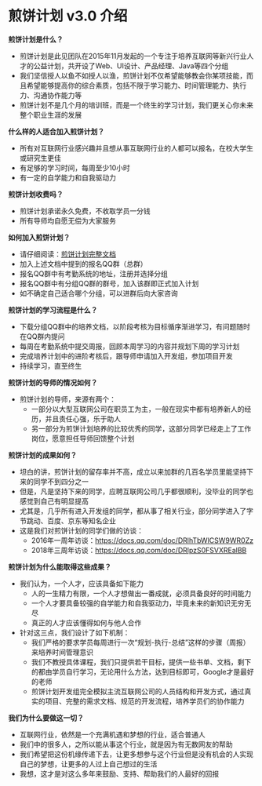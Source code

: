 # 煎饼计划 v3.0 介绍

**煎饼计划是什么？**

* 煎饼计划是此见团队在2015年11月发起的一个专注于培养互联网等新兴行业人才的公益计划，共开设了Web、UI设计、产品经理、Java等四个分组
* 我们坚信授人以鱼不如授人以渔，煎饼计划不仅希望能够教会你某项技能，而且希望能够提高你的综合素质，包括不限于学习能力、时间管理能力、执行力、沟通协作能力等
* 煎饼计划不是几个月的培训班，而是一个终生的学习计划，我们更关心你未来整个职业生涯的发展

**什么样的人适合加入煎饼计划？**

* 所有对互联网行业感兴趣并且想从事互联网行业的人都可以报名，在校大学生或研究生更佳
* 有足够的学习时间，每周至少10小时
* 有一定的自学能力和自我驱动力

**煎饼计划收费吗？**

* 煎饼计划承诺永久免费，不收取学员一分钱
* 所有导师均自愿无偿为大家服务

**如何加入煎饼计划？**

* 请仔细阅读：[煎饼计划完整文档](/Wuancake.md)
* 加入上述文档中提到的报名QQ群（总群）
* 报名QQ群中有考勤系统的地址，注册并选择分组
* 报名QQ群中有分组QQ群的群号，加入该群即正式加入计划
* 如不确定自己适合哪个分组，可以进群后向大家咨询

**煎饼计划的学习流程是什么？**

* 下载分组QQ群中的培养文档，以阶段考核为目标循序渐进学习，有问题随时在QQ群内提问
* 每周在考勤系统中提交周报，回顾本周学习的内容并规划下周的学习计划
* 完成培养计划中的进阶考核后，跟导师申请加入开发组，参加项目开发
* 持续学习，直至终生

**煎饼计划的导师的情况如何？**

* 煎饼计划的导师，来源有两个：
  * 一部分以大型互联网公司在职员工为主，一般在现实中都有培养新人的经历，并且责任心强，乐于助人
  * 另一部分为煎饼计划培养的比较优秀的同学，这部分同学已经走上了工作岗位，愿意担任导师回馈整个计划

**煎饼计划的成果如何？**

* 坦白的讲，煎饼计划的留存率并不高，成立以来加群的几百名学员里能坚持下来的同学不到四分之一
* 但是，凡是坚持下来的同学，应聘互联网公司几乎都很顺利，没毕业的同学也感觉到自己有明显提高
* 尤其是，几乎所有进入开发组的同学，都从事了相关行业，部分同学进入了字节跳动、百度、京东等知名企业
* 这是我们对煎饼计划的同学们做的访谈：
  * 2016年一周年访谈：https://docs.qq.com/doc/DRlhTbWlCSW9WR0Zz
  * 2018年三周年访谈：https://docs.qq.com/doc/DRlpzS0FSVXREalBB

**煎饼计划为什么能取得这些成果？**

* 我们认为，一个人才，应该具备如下能力
  * 人的一生精力有限，一个人才想做出一番成就，必须具备良好的时间能力
  * 一个人才要具备较强的自学能力和自我驱动力，毕竟未来的新知识无穷无尽
  * 真正的人才应该懂得如何与他人合作
* 针对这三点，我们设计了如下机制：
  * 我们严格的要求学员每周进行一次“规划-执行-总结”这样的步骤（周报）来培养时间管理意识
  * 我们不教授具体课程，我们只提供若干目标，提供一些书单、文档，剩下的都由学员自行学习，无论用什么方法，达到目标即可，Google才是最好的老师
  * 煎饼计划开发组完全模拟主流互联网公司的人员结构和开发方式，通过真实的项目、完整的需求文档、规范的开发流程，培养学员们的协作能力

**我们为什么要做这一切？**

* 互联网行业，依然是一个充满机遇和梦想的行业，适合普通人
* 我们中的很多人，之所以能从事这个行业，就是因为有无数网友的帮助
* 我们希望把这份机缘传递下去，让更多想参与这个行业但是没有机会的人实现自己的梦想，让更多的人过上自己想过的生活
* 我想，这才是对这么多年来鼓励、支持、帮助我们的人最好的回报
